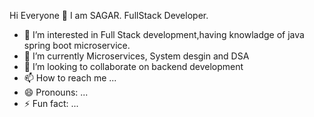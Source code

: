 Hi Everyone 👋
I am SAGAR. FullStack Developer.
- 👀 I’m interested in Full Stack development,having knowladge of java spring boot microservice.
- 🌱 I’m currently Microservices, System desgin and DSA
- 💞️ I’m looking to collaborate on backend development
- 📫 How to reach me ...
- 😄 Pronouns: ...
- ⚡ Fun fact: ...

<!---
sagarshingare16/sagarshingare16 is a ✨ special ✨ repository because its `README.md` (this file) appears on your GitHub profile.
You can click the Preview link to take a look at your changes.
--->
